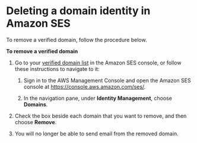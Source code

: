 # Deleting a domain identity in Amazon SES<a name="remove-verified-domain"></a>

To remove a verified domain, follow the procedure below\.

**To remove a verified domain**

1. Go to your [verified domain list](https://console.aws.amazon.com/ses/home?#verified-senders-domain:) in the Amazon SES console, or follow these instructions to navigate to it:

   1. Sign in to the AWS Management Console and open the Amazon SES console at [https://console\.aws\.amazon\.com/ses/](https://console.aws.amazon.com/ses/)\.

   1. In the navigation pane, under **Identity Management**, choose **Domains**\.

1. Check the box beside each domain that you want to remove, and then choose **Remove**\.

1. You will no longer be able to send email from the removed domain\. 
